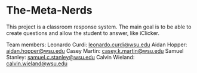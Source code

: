 # The-Meta-Nerds

This project is a classroom response system. The main goal is to be able
to create questions and allow the student to answer, like iClicker.

Team members:
Leonardo Curdi: leonardo.curdi@wsu.edu
Aidan Hopper: aidan.hopper@wsu.edu
Casey Martin: casey.k.martin@wsu.edu
Samuel Stanley: samuel.c.stanley@wsu.edu
Calvin Wieland: calvin.wieland@wsu.edu
